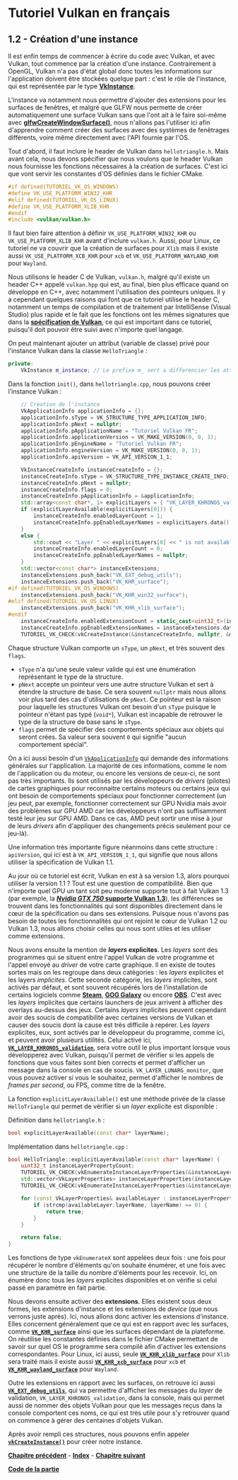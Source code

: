 # Tutoriel Vulkan en français
## 1.2 - Création d'une instance

Il est enfin temps de commencer à écrire du code avec Vulkan, et avec Vulkan, tout commence par la création d'une instance. Contrairement à OpenGL, Vulkan n'a pas d'état global donc toutes les informations sur l'application doivent être stockées quelque part : c'est le rôle de l'instance, qui est représentée par le type [**VkInstance**](https://registry.khronos.org/vulkan/specs/1.3-extensions/man/html/VkInstance.html).

L'instance va notamment nous permettre d'ajouter des extensions pour les surfaces de fenêtres, et malgré que GLFW nous permette de créer automatiquement une surface Vulkan sans que l'ont ait à le faire soi-même avec [**glfwCreateWindowSurface()**](https://www.glfw.org/docs/3.3/group__vulkan.html#ga1a24536bec3f80b08ead18e28e6ae965), nous n'allons pas l'utiliser ici afin d'apprendre comment créer des surfaces avec des systèmes de fenêtrages différents, voire même directement avec l'API fournie par l'OS.

Tout d'abord, il faut inclure le header de Vulkan dans ``hellotriangle.h``. Mais avant cela, nous devons spécifier que nous voulons que le header Vulkan nous fournisse les fonctions nécessaires à la création de surfaces. C'est ici que vont servir les constantes d'OS définies dans le fichier CMake.

```CPP
#if defined(TUTORIEL_VK_OS_WINDOWS)
#define VK_USE_PLATFORM_WIN32_KHR
#elif defined(TUTORIEL_VK_OS_LINUX)
#define VK_USE_PLATFORM_XLIB_KHR
#endif
#include <vulkan/vulkan.h>
```

Il faut bien faire attention à définir ``VK_USE_PLATFORM_WIN32_KHR`` ou ``VK_USE_PLATFORM_XLIB_KHR`` avant d'inclure ``vulkan.h``. Aussi, pour Linux, ce tutoriel ne va couvrir que la création de surfaces pour ``Xlib`` mais il existe aussi ``VK_USE_PLATFORM_XCB_KHR`` pour ``xcb`` et ``VK_USE_PLATFORM_WAYLAND_KHR`` pour ``Wayland``.

Nous utilisons le header C de Vulkan, ``vulkan.h``, malgré qu'il existe un header C++ appelé ``vulkan.hpp`` qui est, au final, bien plus efficace quand on développe en C++, avec notamment l'utilisation des pointeurs uniques. Il y a cependant quelques raisons qui font que ce tutoriel utilise le header C, notamment un temps de compilation et de traitement par IntelliSense (Visual Studio) plus rapide et le fait que les fonctions ont les mêmes signatures que dans la [**spécification de Vulkan**](https://registry.khronos.org/vulkan/specs/1.3-extensions/html/vkspec.html), ce qui est important dans ce tutoriel, puisqu'il doit pouvoir être suivi avec n'importe quel langage.

On peut maintenant ajouter un attribut (variable de classe) privé pour l'instance Vulkan dans la classe ``HelloTriangle`` :

```CPP
private:
	VkInstance m_instance; // Le prefixe m_ sert a differencier les attributs des classes aux variables locales
```

Dans la fonction ``init()``, dans ``hellotriangle.cpp``, nous pouvons créer l'instance Vulkan :

```CPP
	// Creation de l'instance
	VkApplicationInfo applicationInfo = {};
	applicationInfo.sType = VK_STRUCTURE_TYPE_APPLICATION_INFO;
	applicationInfo.pNext = nullptr;
	applicationInfo.pApplicationName = "Tutoriel Vulkan FR";
	applicationInfo.applicationVersion = VK_MAKE_VERSION(0, 0, 1);
	applicationInfo.pEngineName = "Tutoriel Vulkan FR";
	applicationInfo.engineVersion = VK_MAKE_VERSION(0, 0, 1);
	applicationInfo.apiVersion = VK_API_VERSION_1_1;

	VkInstanceCreateInfo instanceCreateInfo = {};
	instanceCreateInfo.sType = VK_STRUCTURE_TYPE_INSTANCE_CREATE_INFO;
	instanceCreateInfo.pNext = nullptr;
	instanceCreateInfo.flags = 0;
	instanceCreateInfo.pApplicationInfo = &applicationInfo;
	std::array<const char*, 1> explicitLayers = { "VK_LAYER_KHRONOS_validation" };
	if (explicitLayerAvailable(explicitLayers[0])) {
		instanceCreateInfo.enabledLayerCount = 1;
		instanceCreateInfo.ppEnabledLayerNames = explicitLayers.data();
	}
	else {
		std::cout << "Layer " << explicitLayers[0] << " is not available." << std::endl;
		instanceCreateInfo.enabledLayerCount = 0;
		instanceCreateInfo.ppEnabledLayerNames = nullptr;
	}
	std::vector<const char*> instanceExtensions;
	instanceExtensions.push_back("VK_EXT_debug_utils");
	instanceExtensions.push_back("VK_KHR_surface");
#if defined(TUTORIEL_VK_OS_WINDOWS)
	instanceExtensions.push_back("VK_KHR_win32_surface");
#elif defined(TUTORIEL_VK_OS_LINUX)
	instanceExtensions.push_back("VK_KHR_xlib_surface");
#endif
	instanceCreateInfo.enabledExtensionCount = static_cast<uint32_t>(instanceExtensions.size());
	instanceCreateInfo.ppEnabledExtensionNames = instanceExtensions.data();
	TUTORIEL_VK_CHECK(vkCreateInstance(&instanceCreateInfo, nullptr, &m_instance));
```

Chaque structure Vulkan comporte un ``sType``, un ``pNext``, et très souvent des ``flags``.
- ``sType`` n'a qu'une seule valeur valide qui est une énumération représentant le type de la structure.
- ``pNext`` accepte un pointeur vers une autre structure Vulkan et sert à étendre la structure de base. Ce sera souvent ``nullptr`` mais nous allons voir plus tard des cas d'utilisations de ``pNext``. Ce pointeur est la raison pour laquelle les structures Vulkan ont besoin d'un ``sType`` puisque le pointeur n'étant pas typé (``void*``), Vulkan est incapable de retrouver le type de la structure de base sans le ``sType``.
- ``flags`` permet de spécifier des comportements spéciaux aux objets qui seront crées. Sa valeur sera souvent ``0`` qui signifie "aucun comportement spécial".

On a ici aussi besoin d'un [``VkApplicationInfo``](https://registry.khronos.org/vulkan/specs/1.3-extensions/man/html/VkApplicationInfo.html) qui demande des informations générales sur l'application. La majorité de ces informations, comme le nom de l'application ou du moteur, ou encore les versions de ceux-ci, ne sont pas très importants. Ils sont utilisés par les développeurs de *drivers* (pilotes) de cartes graphiques pour reconnaitre certains moteurs ou certains jeux qui ont besoin de comportements spéciaux pour fonctionner correctement (un jeu peut, par exemple, fonctionner correctement sur GPU Nvidia mais avoir des problèmes sur GPU AMD car les développeurs n'ont pas suffisamment testé leur jeu sur GPU AMD. Dans ce cas, AMD peut sortir une mise à jour de leurs *drivers* afin d'appliquer des changements précis seulement pour ce jeu-là).

Une information très importante figure néanmoins dans cette structure : ``apiVersion``, qui ici est à ``VK_API_VERSION_1_1``, qui signifie que nous allons utiliser la spécification de Vulkan 1.1.

Au jour où ce tutoriel est écrit, Vulkan en est à sa version 1.3, alors pourquoi utiliser la version 1.1 ? Tout est une question de compatibilité. Bien que n'importe quel GPU un tant soit peu moderne supporte tout à fait Vulkan 1.3 (par exemple, la [***Nvidia GTX 750* supporte Vulkan 1.3**](https://vulkan.gpuinfo.org/displayreport.php?id=17086)), les différences se trouvent dans les fonctionnalités qui sont disponibles directement dans le cœur de la spécification ou dans ses extensions. Puisque nous n'avons pas besoin de toutes les fonctionnalités qui ont rejoint le cœur de Vulkan 1.2 ou Vulkan 1.3, nous allons choisir celles qui nous sont utiles et les utiliser comme extensions.

Nous avons ensuite la mention de ***layers* explicites**. Les *layers* sont des programmes qui se situent entre l'appel Vulkan de votre programme et l'appel envoyé au *driver* de votre carte graphique. Il en existe de toutes sortes mais on les regroupe dans deux catégories : les *layers* explicites et les layers *implicites*. Cette seconde catégorie, les *layers* implicites, sont activés par défaut, et sont souvent récupérés lors de l'installation de certains logiciels comme [**Steam**](https://store.steampowered.com), [**GOG Galaxy**](https://www.gog.com/galaxy) ou encore [**OBS**](https://obsproject.com/fr). C'est avec les *layers* implicites que certains launchers de jeux arrivent à afficher des overlays au-dessus des jeux. Certains *layers* implicites peuvent cependant avoir des soucis de compatibilité avec certaines versions de Vulkan et causer des soucis dont la cause est très difficile à repérer. Les *layers* explicites, eux, sont activés par le développeur du programme, comme ici, et peuvent avoir plusieurs utilités. Celui activé ici, [**``VK_LAYER_KHRONOS_validation``**](https://vulkan.lunarg.com/doc/view/1.2.162.1/windows/khronos_validation_layer.html), sera votre outil le plus important lorsque vous développerez avec Vulkan, puisqu'il permet de vérifier si les appels de fonctions que vous faites sont bien corrects et permet d'afficher un message dans la console en cas de soucis. ``VK_LAYER_LUNARG_monitor``, que vous pouvez activer si vous le souhaitez, permet d'afficher le nombres de *frames per second*, ou FPS, comme titre de la fenêtre.

La fonction ``explicitLayerAvailable()`` est une méthode privée de la classe ``HelloTriangle`` qui permet de vérifier si un *layer* explicite est disponible :

Définition dans ``hellotriangle.h`` :

```CPP
bool explicitLayerAvailable(const char* layerName);
```

Implémentation dans ``hellotriangle.cpp`` :
```CPP
bool HelloTriangle::explicitLayerAvailable(const char* layerName) {
	uint32_t instanceLayerPropertyCount;
	TUTORIEL_VK_CHECK(vkEnumerateInstanceLayerProperties(&instanceLayerPropertyCount, nullptr));
	std::vector<VkLayerProperties> instanceLayerProperties(instanceLayerPropertyCount);
	TUTORIEL_VK_CHECK(vkEnumerateInstanceLayerProperties(&instanceLayerPropertyCount, instanceLayerProperties.data()));

	for (const VkLayerProperties& availableLayer : instanceLayerProperties) {
		if (strcmp(availableLayer.layerName, layerName) == 0) {
			return true;
		}
	}

	return false;
}
```

Les fonctions de type ``vkEnumerateX`` sont appelées deux fois : une fois pour récupérer le nombre d'éléments qu'on souhaite énumérer, et une fois avec une structure de la taille du nombre d'éléments pour les recevoir. Ici, on énumère donc tous les *layers* explicites disponibles et on vérifie si celui passé en paramètre en fait partie.

Nous devons ensuite activer des **extensions**. Elles existent sous deux formes, les extensions d'instance et les extensions de *device* (que nous verrons juste après). Ici, nous allons donc activer les extensions d'instance. Elles concernent généralement que ce qui est en rapport avec les surfaces, comme [**``VK_KHR_surface``**](https://registry.khronos.org/vulkan/specs/1.3-extensions/man/html/VK_KHR_surface.html) ainsi que les surfaces dépendant de la plateforme. On réutilise les constantes définies dans le fichier CMake permettant de savoir sur quel OS le programme sera compilé afin d'activer les extensions correspondantes. Pour Linux, ici aussi, seule [**``VK_KHR_xlib_surface``**](https://registry.khronos.org/vulkan/specs/1.3-extensions/man/html/VK_KHR_xlib_surface.html) pour ``Xlib`` sera traité mais il existe aussi [**``VK_KHR_xcb_surface``**](https://registry.khronos.org/vulkan/specs/1.3-extensions/man/html/VK_KHR_xcb_surface.html) pour ``xcb`` et [**``VK_KHR_wayland_surface``**](https://registry.khronos.org/vulkan/specs/1.3-extensions/man/html/VK_KHR_wayland_surface.html) pour ``Wayland``.

Outre les extensions en rapport avec les surfaces, on retrouve ici aussi [**``VK_EXT_debug_utils``**](https://registry.khronos.org/vulkan/specs/1.3-extensions/man/html/VK_EXT_debug_utils.html), qui va permettre d'afficher les messages du *layer* de validation, ``VK_LAYER_KHRONOS_validation``, dans la console, mais qui permet aussi de nommer des objets Vulkan pour que les messages reçus dans la console comportent ces noms, ce qui est très utile pour s'y retrouver quand on commence à gérer des centaines d'objets Vulkan.

Après avoir rempli ces structures, nous pouvons enfin appeler [**``vkCreateInstance()``**](https://registry.khronos.org/vulkan/specs/1.3-extensions/man/html/vkCreateInstance.html) pour créer notre instance.

[**Chapitre précédent**](../partie1/1.md) - [**Index**](../index.md) - [**Chapitre suivant**](3.md)

[**Code de la partie**](https://github.com/ZaOniRinku/TutorielVulkanFR/tree/partie1/2)